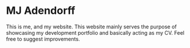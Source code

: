 # MJ Adendorff

This is me, and my website. This website mainly serves the purpose of showcasing my development portfolio and basically acting as my CV. Feel free to suggest improvements.